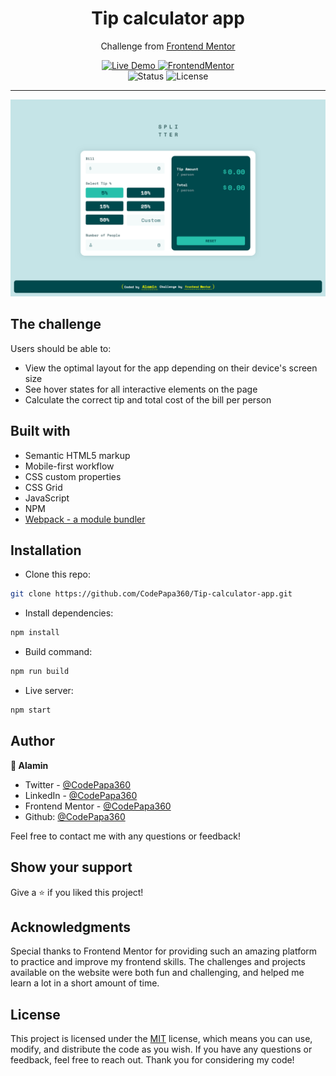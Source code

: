 <h1 align="center">Tip calculator app</h1>
<div align="center">

Challenge from [Frontend Mentor](https://www.frontendmentor.io/challenges)

</div>

<!-- Badges -->
<div align="center">

<!-- Live -->
<a href="https://tip-calculator-app-codepapa360.netlify.app/">
    <img src="https://custom-icon-badges.demolab.com/badge/Live%20Demo-blue?style=for-the-badge&logo=live360&labelColor=666666" alt="Live Demo" />
</a>

<!-- Frontend Mentor -->
<a href="#">
    <img src="https://img.shields.io/badge/Frontendmentor-100000?style=for-the-badge&logo=frontendmentor&logoColor=white&labelColor=666666&color=2490A9"  alt="FrontendMentor">
</a>
</div>

<div align="center">
<!-- Status -->

<img src="https://img.shields.io/badge/Status-Incomplete-red?style=flat" alt="Status" />

<!-- <img src="https://img.shields.io/badge/Status-Completed-success?style=flat" alt="Status" /> -->

<!-- Liceensee -->
<img src="https://img.shields.io/badge/License-MIT-blue?style=flat" alt="License" />
</div>

<hr>

<div align="center">
<!-- Project brief -->
<p>

</p>

<!-- Screenshot -->
<a align="center" href="https://tip-calculator-app-codepapa360.netlify.app/">

![Screenshot](./screenshots/Tip-calculator-app-screenshot-codepapa360.png)

</a>

</div>

## The challenge

Users should be able to:

- View the optimal layout for the app depending on their device's screen size
- See hover states for all interactive elements on the page
- Calculate the correct tip and total cost of the bill per person

## Built with

- Semantic HTML5 markup
- Mobile-first workflow
- CSS custom properties
- CSS Grid
- JavaScript
- NPM
- [Webpack - a module bundler](https://webpack.js.org/)

## Installation

- Clone this repo:

```sh
git clone https://github.com/CodePapa360/Tip-calculator-app.git
```

- Install dependencies:

```sh
npm install
```

- Build command:

```sh
npm run build
```

- Live server:

```sh
npm start
```

## Author

<b>👤 Alamin</b>

- Twitter - [@CodePapa360](https://www.twitter.com/CodePapa360)
- LinkedIn - [@CodePapa360](https://www.linkedin.com/in/codepapa360)
- Frontend Mentor - [@CodePapa360](https://www.frontendmentor.io/profile/CodePapa360)
- Github: [@CodePapa360](https://github.com/codepapa360)

Feel free to contact me with any questions or feedback!

## Show your support

Give a ⭐️ if you liked this project!

## Acknowledgments

Special thanks to Frontend Mentor for providing such an amazing platform to practice and improve my frontend skills. The challenges and projects available on the website were both fun and challenging, and helped me learn a lot in a short amount of time.

## License

This project is licensed under the [MIT](https://github.com/CodePapa360/Tip-calculator-app/blob/main/LICENSE.md) license, which means you can use, modify, and distribute the code as you wish. If you have any questions or feedback, feel free to reach out. Thank you for considering my code!
